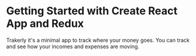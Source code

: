 # Getting Started with Create React App and Redux

Trakerly it's a minimal app to track where your money goes. You can track and see how your incomes and expenses are moving.

